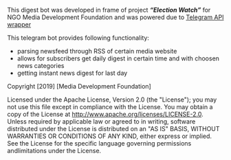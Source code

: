

This digest bot was developed in frame of project _**“Election
Watch”**_ for NGO Media Development Foundation and was powered due to [Telegram API wrapper](https://github.com/python-telegram-bot/python-telegram-bot)

This telegram bot provides following functionality:

- parsing newsfeed through RSS of certain media website 
- allows for subscribers get daily digest in certain time and with choosen news categories 
- getting instant news digest for last day 

Copyright [2019] [Media Development Foundation]

Licensed under the Apache License, Version 2.0 (the "License"); you may not use this file except in compliance with the License. You may obtain a copy of the License at http://www.apache.org/licenses/LICENSE-2.0. Unless required by applicable law or agreed to in writing, software distributed under the License is distributed on an "AS IS" BASIS, WITHOUT WARRANTIES OR CONDITIONS OF ANY KIND, either express or implied. See the License for the specific language governing permissions andlimitations under the License.